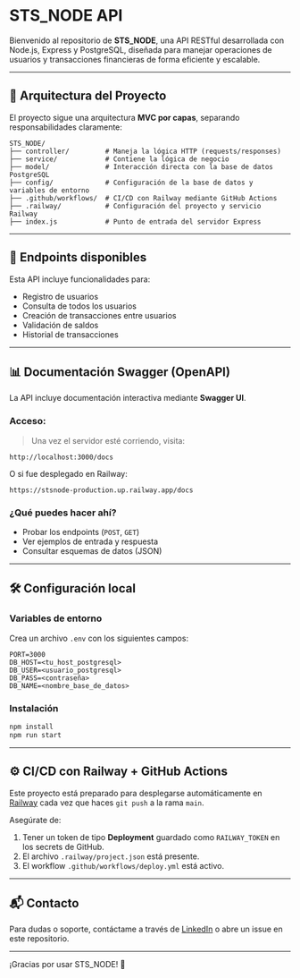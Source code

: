 # STS_NODE API

Bienvenido al repositorio de **STS_NODE**, una API RESTful desarrollada con Node.js, Express y PostgreSQL, diseñada para manejar operaciones de usuarios y transacciones financieras de forma eficiente y escalable.

---

## 📐 Arquitectura del Proyecto

El proyecto sigue una arquitectura **MVC por capas**, separando responsabilidades claramente:

```
STS_NODE/
├── controller/         # Maneja la lógica HTTP (requests/responses)
├── service/            # Contiene la lógica de negocio
├── model/              # Interacción directa con la base de datos PostgreSQL
├── config/             # Configuración de la base de datos y variables de entorno
├── .github/workflows/  # CI/CD con Railway mediante GitHub Actions
├── .railway/           # Configuración del proyecto y servicio Railway
├── index.js            # Punto de entrada del servidor Express
```

---

## 🚀 Endpoints disponibles

Esta API incluye funcionalidades para:

- Registro de usuarios
- Consulta de todos los usuarios
- Creación de transacciones entre usuarios
- Validación de saldos
- Historial de transacciones

---

## 📊 Documentación Swagger (OpenAPI)

La API incluye documentación interactiva mediante **Swagger UI**.

### Acceso:

> Una vez el servidor esté corriendo, visita:

```
http://localhost:3000/docs
```

O si fue desplegado en Railway:

```
https://stsnode-production.up.railway.app/docs
```

### ¿Qué puedes hacer ahí?

- Probar los endpoints (`POST`, `GET`)
- Ver ejemplos de entrada y respuesta
- Consultar esquemas de datos (JSON)

---

## 🛠️ Configuración local

### Variables de entorno

Crea un archivo `.env` con los siguientes campos:

```env
PORT=3000
DB_HOST=<tu_host_postgresql>
DB_USER=<usuario_postgresql>
DB_PASS=<contraseña>
DB_NAME=<nombre_base_de_datos>
```

### Instalación

```bash
npm install
npm run start
```

---

## ⚙️ CI/CD con Railway + GitHub Actions

Este proyecto está preparado para desplegarse automáticamente en [Railway](https://railway.app) cada vez que haces `git push` a la rama `main`.

Asegúrate de:

1. Tener un token de tipo **Deployment** guardado como `RAILWAY_TOKEN` en los secrets de GitHub.
2. El archivo `.railway/project.json` está presente.
3. El workflow `.github/workflows/deploy.yml` está activo.

---

## 📬 Contacto

Para dudas o soporte, contáctame a través de [LinkedIn](https://www.linkedin.com/in/joel-vargas-reynoso) o abre un issue en este repositorio.

---

¡Gracias por usar STS_NODE! 🚀
